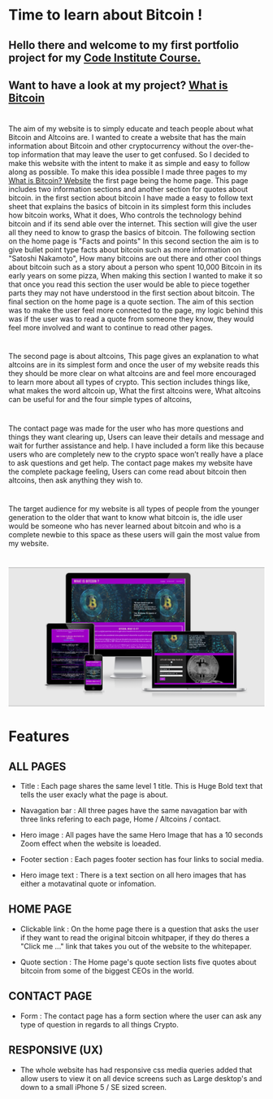 # Time to learn about Bitcoin !

## Hello there and welcome to my first portfolio project for my [Code Institute Course.](https://codeinstitute.net/)

## Want to have a look at my project?   [What is Bitcoin](https://adamk99k.github.io/What-is-bitcoin-p1/)

#

The aim of my website is to simply educate and teach people about what Bitcoin and Altcoins are.  I wanted to create a website that has the main information about Bitcoin and other cryptocurrency without the over-the-top information that may leave the user to get confused. So I decided to make this website with the intent to make it as simple and easy to follow along as possible. To make this idea possible I made three pages to my [What is Bitcoin? Website](https://adamk99k.github.io/What-is-bitcoin-p1/) the first page being the home page. This page includes two information sections and another section for quotes about bitcoin. in the first section about bitcoin I have made a easy to follow text sheet that explains the basics of bitcoin in its simplest form this includes how bitcoin works, What it does, Who controls the technology behind bitcoin and if its send able over the internet. This section will give the user all they need to know to grasp the basics of bitcoin. The following section on the home page is "Facts and points" In this second section the aim is to give bullet point type facts about bitcoin such as more information on "Satoshi Nakamoto", How many bitcoins are out there and other cool things about bitcoin such as a story about a person who spent 10,000 Bitcoin in its early years on some pizza, When making this section I wanted to make it so that once you read this section the user would be able to piece together parts they may not have understood in the first section about bitcoin.
The final section on the home page is a quote section. The aim of this section was to make the user feel more connected to the page, my logic behind this was if the user was to read a quote from someone they know, they would feel more involved and want to continue to read other pages. 
#
The second page is about altcoins, This page gives an explanation to what altcoins are in its simplest form and once the user of my website reads this they should be more clear on what altcoins are and feel more encouraged to learn more about all types of crypto. This section includes things like, what makes the word altcoin up, What the first altcoins were, What altcoins can be useful for and the four simple types of altcoins, 
#
The contact page was made for the user who has more questions and things they want clearing up, Users can leave their details and message and wait for further assistance and help. I have included a form like this because users who are completely new to the crypto space won’t really have a place to ask questions and get help. The contact page makes my website have the complete package feeling, Users can come read about bitcoin then altcoins, then ask anything they wish to.
#
The target audience for my website is all types of people from the younger generation to the older that want to know what bitcoin is, the idle user would be someone who has never learned about bitcoin and who is a complete newbie to this space as these users will gain the most value from my website.

#

![image](assets/images/readme.img/amiresponsive.png)



# Features

## ALL PAGES

* Title : Each page shares the same level 1 title. This is Huge Bold text that tells the user exacly what the page is about.

* Navagation bar : All three pages have the same navagation bar with three links refering to each page, Home / Altcoins / contact.

* Hero image : All pages have the same Hero Image that has a 10 
seconds Zoom effect when the website is loeaded.

* Footer section : Each pages footer section has four links to social media.

* Hero image text :  There is a text section on all hero images that has either a motavatinal quote or infomation.
 

## HOME PAGE

* Clickable link : On the home page there is a question that asks the user if they want to read the original bitcoin whitpaper, if they do theres a "Click me ..." link that takes you out of the website to the whitepaper.

* Quote section :  The Home page's quote section lists five quotes about bitcoin from some of the biggest CEOs in the world.

## CONTACT PAGE

* Form : The contact page has a form section where the user can ask any type of question in regards to all things Crypto.

## RESPONSIVE (UX)
* The whole website has had responsive css media queries added that allow users to view it on all device screens such as Large desktop's and down to a small iPhone 5 / SE sized screen.
